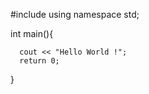 #include<iostream>
using namespace std;

int main(){

      cout << "Hello World !";
      return 0;
}
